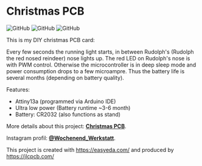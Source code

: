 # Christmas PCB
![GitHub](https://img.shields.io/badge/Cool%20gift-Yes-success?style=plastic)
![GitHub](https://img.shields.io/badge/Nerdfactor-100%25-blue?style=plastic)
![GitHub](https://img.shields.io/github/license/wochenend-werkstatt/Christmas_PCB?style=plastic)

This is my DIY christmas PCB card:

Every few seconds the running light starts, in between Rudolph's (Rudolph the red nosed reindeer) nose lights up. The red LED on Rudolph's nose is with PWM control. Otherwise the microcontroller is in deep sleep mode and power consumption drops to a few microampre. Thus the battery life is several months (depending on battery quality).

Features:
* Attiny13a (programmed via Arduino IDE)
* Ultra low power (Battery runtime ~3-6 month)
* Battery: CR2032 (also functions as stand)

 
More details about this project: **[Christmas PCB](https://www.instagram.com/p/B6VbiX6IcKh/)**.

Instagram profil: **[@Wochenend_Werkstatt](https://www.instagram.com/wochenend_werkstatt/)**.


This project is created with https://easyeda.com/ and produced by https://jlcpcb.com/

